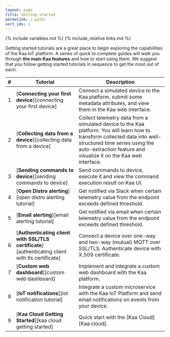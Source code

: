 ```yaml
---
layout: page
title: Getting started
permalink: /:path/
sort_idx: 1
---
```


{% include variables.md %}
{% include_relative links.md %}


Getting started tutorials are a great place to begin exploring the capabilities of the Kaa IoT platform.
A series of quick to complete guides will walk you through **the main Kaa features** and how to start using them.
We suggest that you follow getting started tutorials in sequence to get the most out of each.


| # | **Tutorial**                                                                                         | **Description**                                                                                                                                                                                                                  |
| - | ---------------------------------------------------------------------------------------------------- | -------------------------------------------------------------------------------------------------------------------------------------------------------------------------------------------------------------------------------- |
| 1 | [**Connecting your first device**][connecting your first device]                                     | Connect a simulated device to the Kaa platform, submit some metadata attributes, and view them in the Kaa web interface.                                                                                                         |
| 2 | [**Collecting data from a device**][collecting data from a device]                                   | Collect telemetry data from a simulated device to the Kaa platform. You will learn how to transform collected data into well-structured time series using the auto-extraction feature and visualize it on the Kaa web interface. |
| 3 | [**Sending commands to device**][sending commands to device]                                         | Send commands to device, execute it and view the command execution result on Kaa UI.                                                                                                                                             |
| 4 | [**Open Distro alerting**][open distro alerting tutorial]                                            | Get notified via Slack when certain telemetry value from the endpoint exceeds defined threshold.                                                                                                                                           |
| 5 | [**Email alerting**][email alerting tutorial]                                                        | Get notified via email when certain telemetry value from the endpoint exceeds defined threshold.                                                                                                                                           |
| 6 | [**Authenticating client with SSL/TLS certificate**][authenticating client with tls certificate]     | Connect a device over one-way and two-way (mutual) MQTT over SSL/TLS. Authenticate device with X.509 certificate.                                                                                                          |
| 7 | [**Custom web dashboard**][custom web dashboard]                                                     | Implement and integrate a custom web dashboard with the Kaa platform.                                                                                                                                                            |
| 8 | [**IoT notifications**][iot notification tutorial]                                                   | Integrate a custom microservice with the Kaa IoT Platform and send email notifications on events from your device.                                                                                                               |
| 9 | [**Kaa Cloud Getting Started**][kaa cloud getting started]                                           | Quick start with the [Kaa Cloud][Kaa cloud].                                                                                                                                                                                     |
